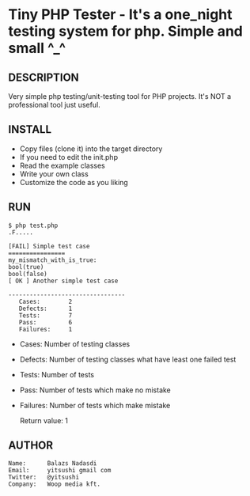 Tiny PHP Tester - It's a one_night testing system for php. Simple and small ^_^
====================================

## DESCRIPTION
Very simple php testing/unit-testing tool for PHP projects.
It's NOT a professional tool just useful.

## INSTALL
 * Copy files (clone it) into the target directory
 * If you need to edit the init.php
 * Read the example classes
 * Write your own class
 * Customize the code as you liking

## RUN
    $ php test.php
    .F.....

    [FAIL] Simple test case
    ================
    my_mismatch_with_is_true:
    bool(true)
    bool(false)
    [ OK ] Another simple test case

    ---------------------------------
       Cases:        2
       Defects:      1
       Tests:        7
       Pass:         6
       Failures:     1

 * Cases: Number of testing classes
 * Defects: Number of testing classes what have least one failed test
 * Tests: Number of tests
 * Pass: Number of tests which make no mistake
 * Failures: Number of tests which make mistake

    Return value: 1

## AUTHOR
    Name:      Balazs Nadasdi
    Email:     yitsushi gmail com
    Twitter:   @yitsushi
    Company:   Woop media kft.
